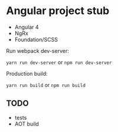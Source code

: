 # Angular project stub

* Angular 4
* NgRx
* Foundation/SCSS

Run webpack dev-server:

`yarn run dev-server` or `npm run dev-server`

Production build:

`yarn run build` or `npm run build`


## TODO

* tests
* AOT build
